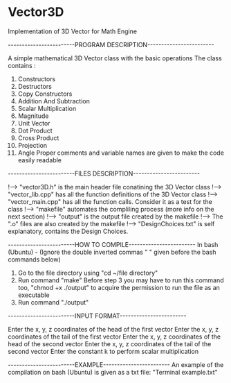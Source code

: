 # Vector3D

Implementation of 3D Vector for Math Engine

------------------------PROGRAM DESCRIPTION------------------------

A simple mathematical 3D Vector class with the basic operations
The class contains :
  1.  Constructors
  2.  Destructors
  3.  Copy Constructors
  4.  Addition And Subtraction
  5.  Scalar Multiplication
  6.  Magnitude
  7.  Unit Vector
  8.  Dot Product
  9.  Cross Product
  10. Projection
  11. Angle
Proper comments and variable names are given to make the code easily readable


------------------------FILES DESCRIPTION------------------------

!-->  "vector3D.h" is the main header file conatining the 3D Vector class
!-->  "vector_lib.cpp" has all the function definitions of the 3D Vector class
!-->  "vector_main.cpp" has all the function calls. Consider it as a test for the class
!-->  "makefile" automates the compliling process (more info on the next section)
!-->  "output" is the output file created by the makefile
!-->  The ".o" files are also created by the makefile
!-->  "DesignChoices.txt" is self explanatory, contains the Design Choices.


------------------------HOW TO COMPILE------------------------
In bash (Ubuntu) -
(Ignore the double inverted commas " " given before the bash commands below)
1. Go to the file directory using "cd ~/file directory"
2. Run command "make"
Before step 3 you may have to run this command too, "chmod +x ./output" to acquire the permission to run the file as an executable
3. Run command "./output"


------------------------INPUT FORMAT------------------------

Enter the x, y, z coordinates of the head of the first vector
Enter the x, y, z coordinates of the tail of the first vector
Enter the x, y, z coordinates of the head of the second vector
Enter the x, y, z coordinates of the tail of the second vector
Enter the constant k to perform scalar multiplication

------------------------EXAMPLE------------------------
An example of the compilation on bash (Ubuntu) is given as a txt file: "Terminal example.txt"
